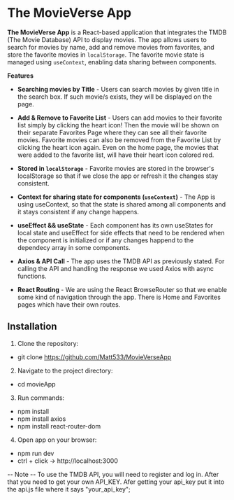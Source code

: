 # The MovieVerse App

**The MovieVerse App** is a React-based application that integrates the TMDB (The Movie Database) API to display movies. The app allows users to search for movies by name, add and remove movies from favorites, and store the favorite movies in `localStorage`. The favorite movie state is managed using `useContext`, enabling data sharing between components.

**Features** 

- **Searching movies by Title** - Users can search movies by given title in the search box. If such movie/s exists, they will be displayed on the page.

- **Add & Remove to Favorite List** - Users can add movies to their favorite list simply by clicking the heart icon! Then the movie will  be shown on their separate Favorites Page where they can see all their favorite movies. Favorite movies can also be removed from the Favorite List by clicking the heart icon again. Even on the home page, the movies that were added to the favorite list, will have their heart icon colored red.

- **Stored in `localStorage`** - Favorite movies are stored in the browser's localStorage so that if we close the app or refresh it the changes stay consistent.

- **Context for sharing state for components (`useContext`)** - The App is using useContext, so that the state is shared among all components and it stays consistent if any change happens.

- **useEffect && useState** - Each component has its own useStates for local state and useEffect for side effects that need to be rendered when the component is initialized or if any changes happend to the dependecy array in some components.

- **Axios & API Call** - The app uses the TMDB API as previously stated. For calling the API and handling the response we used Axios with async functions.

- **React Routing** - We are using the React BrowseRouter so that we enable some kind of navigation through the app. There is Home and Favorites pages which have their own routes. 

## Installation

1. Clone the repository: 
- git clone https://github.com/Matt533/MovieVerseApp

2. Navigate to the project directory:
- cd movieApp

3. Run commands:
- npm install
- npm install axios
- npm install react-router-dom 

4. Open app on your browser:
- npm run dev
- ctrl + click -> http://localhost:3000

-- Note --
To use the TMDB API, you will need to register and log in.
After that you need to get your own API_KEY. Afer getting your api_key put it into the api.js file where it says "your_api_key";